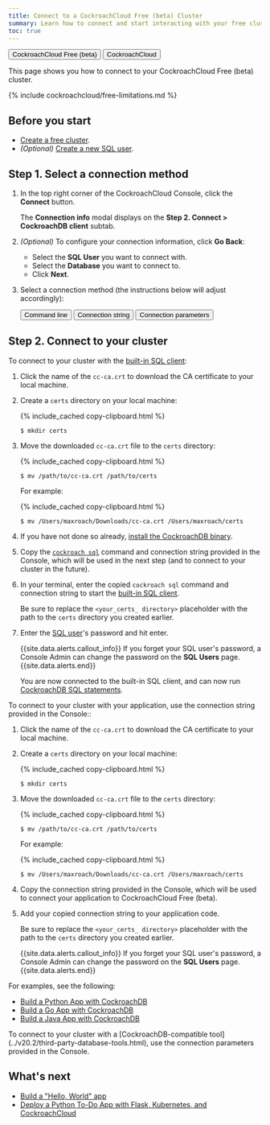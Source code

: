 ```yaml
---
title: Connect to a CockroachCloud Free (beta) Cluster
summary: Learn how to connect and start interacting with your free cluster.
toc: true
---
```


<div class="filters clearfix">
    <a href="connect-to-a-free-cluster.html"><button class="filter-button page-level current">CockroachCloud Free (beta)</button></a>
    <a href="connect-to-your-cluster.html"><button class="filter-button page-level">CockroachCloud</button></a>
</div>

This page shows you how to connect to your CockroachCloud Free (beta) cluster.

{% include cockroachcloud/free-limitations.md %}

## Before you start

- [Create a free cluster](create-a-free-cluster.html).
- _(Optional)_ [Create a new SQL user](user-authorization.html#create-a-sql-user).

## Step 1. Select a connection method

1. In the top right corner of the CockroachCloud Console, click the **Connect** button.

    The **Connection info** modal displays on the **Step 2. Connect > CockroachDB client** subtab.

1. _(Optional)_ To configure your connection information, click **Go Back**:
    - Select the **SQL User** you want to connect with.
    - Select the **Database** you want to connect to.
    - Click **Next**.

1. Select a connection method (the instructions below will adjust accordingly):

    <div class="filters clearfix">
        <button class="filter-button page-level" data-scope="command-line">Command line</button>
        <button class="filter-button page-level" data-scope="connection-string">Connection string</button>
        <button class="filter-button page-level" data-scope="connection-parameters">Connection parameters</button>
    </div>
<p></p>

## Step 2. Connect to your cluster

<section class="filter-content" markdown="1" data-scope="command-line">

To connect to your cluster with the [built-in SQL client](../v20.2/cockroach-sql.html):

1. Click the name of the `cc-ca.crt` to download the CA certificate to your local machine.
1. Create a `certs` directory on your local machine:

    {% include_cached copy-clipboard.html %}
    ~~~ shell
    $ mkdir certs
    ~~~

1. Move the downloaded `cc-ca.crt` file to the `certs` directory:

    {% include_cached copy-clipboard.html %}
    ~~~ shell
    $ mv /path/to/cc-ca.crt /path/to/certs
    ~~~

    For example:

    {% include_cached copy-clipboard.html %}
    ~~~ shell
    $ mv /Users/maxroach/Downloads/cc-ca.crt /Users/maxroach/certs
    ~~~    

1. If you have not done so already, [install the CockroachDB binary](../stable/install-cockroachdb.html).
1. Copy the [`cockroach sql`](../v20.2/cockroach-sql.html) command and connection string provided in the Console, which will be used in the next step (and to connect to your cluster in the future).
1. In your terminal, enter the copied `cockroach sql` command and connection string to start the [built-in SQL client](../v20.2/cockroach-sql.html).

    Be sure to replace the `<your_certs_ directory>` placeholder with the path to the `certs` directory you created earlier.

1. Enter the [SQL user](user-authorization.html)'s password and hit enter.

    {{site.data.alerts.callout_info}}
    If you forget your SQL user's password, a Console Admin can change the password on the **SQL Users** page.
    {{site.data.alerts.end}}

    You are now connected to the built-in SQL client, and can now run [CockroachDB SQL statements](learn-cockroachdb-sql.html).
</section>

<section class="filter-content" markdown="1" data-scope="connection-string">
To connect to your cluster with your application, use the connection string provided in the Console::

1. Click the name of the `cc-ca.crt` to download the CA certificate to your local machine.
1. Create a `certs` directory on your local machine:

    {% include_cached copy-clipboard.html %}
    ~~~ shell
    $ mkdir certs
    ~~~

1. Move the downloaded `cc-ca.crt` file to the `certs` directory:

    {% include_cached copy-clipboard.html %}
    ~~~ shell
    $ mv /path/to/cc-ca.crt /path/to/certs
    ~~~

    For example:

    {% include_cached copy-clipboard.html %}
    ~~~ shell
    $ mv /Users/maxroach/Downloads/cc-ca.crt /Users/maxroach/certs
    ~~~    

1. Copy the connection string provided in the Console, which will be used to connect your application to CockroachCloud Free (beta).
1. Add your copied connection string to your application code.

    Be sure to replace the `<your_certs_ directory>` placeholder with the path to the `certs` directory you created earlier.

    {{site.data.alerts.callout_info}}
    If you forget your SQL user's password, a Console Admin can change the password on the **SQL Users** page.
    {{site.data.alerts.end}}

For examples, see the following:

- [Build a Python App with CockroachDB](../v20.2/build-a-python-app-with-cockroachdb.html)
- [Build a Go App with CockroachDB](../v20.2/build-a-go-app-with-cockroachdb.html)
- [Build a Java App with CockroachDB](../v20.2/build-a-java-app-with-cockroachdb.html)
</section>

<section class="filter-content" markdown="1" data-scope="connection-parameters">
To connect to your cluster with a [CockroachDB-compatible tool](../v20.2/third-party-database-tools.html), use the connection parameters provided in the Console.
</section>

## What's next

- [Build a "Hello, World" app](../v20.2/build-a-python-app-with-cockroachdb-django.html)
- [Deploy a Python To-Do App with Flask, Kubernetes, and CockroachCloud](deploy-a-python-to-do-app-with-flask-kubernetes-and-cockroachcloud.html)
